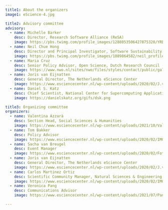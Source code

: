 ```yaml
---
title1: About the organizers
image1: eScience-4.jpg

title2: Advisory committee
advisory:
  - name: Michelle Barker 
    desc: Director, Research Software Alliance (ReSA)
    image: https://pbs.twimg.com/profile_images/1288053506427875328/YRBP5i5B_400x400.jpg
  - name: Neil Chue Hong 
    desc: Director and Principal Investigator, Software Sustainability Institute, University of Edinburgh, UK
    image: https://pbs.twimg.com/profile_images/1089864582/neil_profile_filmfest_400x400.jpg
  - name: Maria Cruz 
    desc: Senior Policy Advisor, Open Science, Dutch Research Council (NWO)
    image: https://www.nwo.nl/sites/nwo/files/styles/contact/public/gallery/Marques%20de%20Barros%20Cruz%2C%20Maria.jpg
  - name: Joris van Eijnatten
    desc: General Director, The Netherlands eScience Center
    image: https://www.esciencecenter.nl/wp-content/uploads/2020/02/J.v.Eijnatten2-1-300x300.jpg
  - name: Daniel S. Katz 
    desc: Chief Scientist, National Center for Supercomputing Applications (NCSA), University of Illinois, USA
    image: https://danielskatz.org/gifs/dsk.png

title3: Organizing committee
organizers:
  - name: Valentina Azzarà
    desc: Section Head, Social Sciences & Humanities
    image: https://www.esciencecenter.nl/wp-content/uploads/2021/10/ValentinaAzzara_picture-300x300.jpg
  - name: Tom Bakker
    desc: Policy Advisor
    image: https://www.esciencecenter.nl/wp-content/uploads/2020/02/IMG_0376-1-300x300.jpg
  - name: Sacha van Breugel
    desc: Event Manager
    image: https://www.esciencecenter.nl/wp-content/uploads/2020/02/Foto-Sacha-4-300x300.jpg
  - name: Joris van Eijnatten
    desc: General Director, The Netherlands eScience Center
    image: https://www.esciencecenter.nl/wp-content/uploads/2020/02/J.v.Eijnatten2-1-300x300.jpg
  - name: Carlos Martinez Ortiz
    desc: Scientific Community Manager, Natural Sciences & Engineering
    image: https://www.esciencecenter.nl/wp-content/uploads/2020/02/IMG_0369-1-300x300.jpg
  - name: Veronica Pang
    desc: Communications Advisor
    image: https://www.esciencecenter.nl/wp-content/uploads/2021/07/Pang-Veronica--300x300.png

---
```


